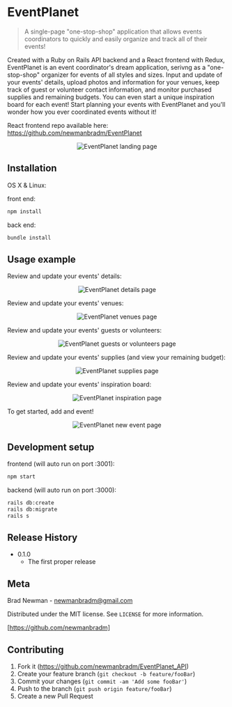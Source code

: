 # EventPlanet
> A single-page "one-stop-shop" application that allows events coordinators to quickly and easily organize and track all of their events!

Created with a Ruby on Rails API backend and a React frontend with Redux, EventPlanet is an event coordinator's dream application, serivng as a "one-stop-shop" organizer for events of all styles and sizes. Input and update of your events' details, upload photos and information for your venues, keep track of guest or volunteer contact information, and monitor purchased supplies and remaining budgets. You can even start a unique inspiration board for each event! Start planning your events with EventPlanet and you'll wonder how you ever coordinated events without it!

React frontend repo available here: https://github.com/newmanbradm/EventPlanet

<p align="center">
  <img src="http://g.recordit.co/XfTgUfCLrP.gif" alt="EventPlanet landing page">
</p>

## Installation

OS X & Linux:

front end: 
```sh
npm install
```

back end:
```sh
bundle install
```

## Usage example

Review and update your events' details:

<p align="center">
  <img src="http://g.recordit.co/kuXr1br4UE.gif" alt="EventPlanet details page">
</p>


Review and update your events' venues:

<p align="center">
  <img src="http://g.recordit.co/PDqi2FkQPi.gif" alt="EventPlanet venues page">
</p>


Review and update your events' guests or volunteers:

<p align="center">
  <img src="http://g.recordit.co/wLe9qadVRV.gif" alt="EventPlanet guests or volunteers page">
</p>


Review and update your events' supplies (and view your remaining budget):

<p align="center">
  <img src="http://g.recordit.co/LHRs1hWI3r.gif" alt="EventPlanet supplies page">
</p>


Review and update your events' inspiration board:

<p align="center">
  <img src="http://g.recordit.co/0nnCFITg8h.gif" alt="EventPlanet inspiration page">
</p>


To get started, add and event!

<p align="center">
  <img src="http://g.recordit.co/2KDH2uxssZ.gif" alt="EventPlanet new event page">
</p>


## Development setup

frontend (will auto run on port :3001):
```sh
npm start
```
backend (will auto run on port :3000):
```sh
rails db:create
rails db:migrate
rails s
```

## Release History

* 0.1.0
    * The first proper release

## Meta

Brad Newman - newmanbradm@gmail.com

Distributed under the MIT license. See ``LICENSE`` for more information.

[https://github.com/newmanbradm]

## Contributing

1. Fork it (<https://github.com/newmanbradm/EventPlanet_API>)
2. Create your feature branch (`git checkout -b feature/fooBar`)
3. Commit your changes (`git commit -am 'Add some fooBar'`)
4. Push to the branch (`git push origin feature/fooBar`)
5. Create a new Pull Request
